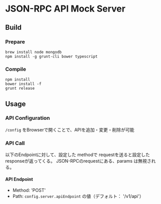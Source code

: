 # JSON-RPC API Mock Server

## Build

### Prepare

    brew install node mongodb
	npm install -g grunt-cli bower typescript

### Compile

    npm install
	bower install -f
	grunt release


## Usage

### API Configuration

`/config` をBrowserで開くことで、APIを追加・変更・削除が可能

### API Call

以下のEndpointに対して、設定した methodで requestを送ると設定した responseが返ってくる。
JSON-RPCのrequestにある、params は無視される。

#### API Endpoint

* Method: 'POST'
* Path: `config.server.apiEndpoint` の値（デフォルト： '/v1/api'）
